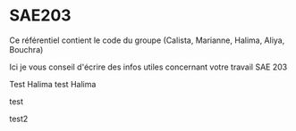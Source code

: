 # SAE203
Ce référentiel contient le code du groupe (Calista, Marianne, Halima, Aliya, Bouchra)

Ici je vous conseil d'écrire des infos utiles concernant votre travail SAE 203

Test Halima
test Halima




test


test2